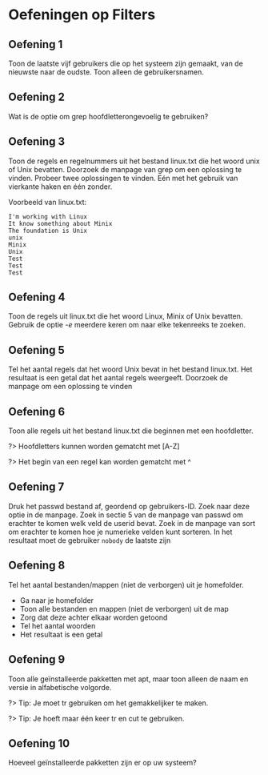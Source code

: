 # Oefeningen op Filters

## Oefening 1
Toon de laatste vijf gebruikers die op het systeem zijn gemaakt, van de nieuwste naar de oudste. Toon alleen de gebruikersnamen.


## Oefening 2
Wat is de optie om grep hoofdletterongevoelig te gebruiken? 


## Oefening 3
Toon de regels en regelnummers uit het bestand linux.txt die het woord unix of Unix bevatten. Doorzoek de manpage van grep om een oplossing te vinden. 
Probeer twee oplossingen te vinden. Eén met het gebruik van vierkante haken en één zonder. 

Voorbeeld van linux.txt: 
```
I'm working with Linux
It know something about Minix
The foundation is Unix
unix
Minix
Unix
Test
Test
Test
```

## Oefening 4
Toon de regels uit linux.txt die het woord Linux, Minix of Unix bevatten. Gebruik de optie _-e_ meerdere keren om naar elke tekenreeks te zoeken. 


## Oefening 5
Tel het aantal regels dat het woord Unix bevat in het bestand linux.txt. Het resultaat is een getal dat het aantal regels weergeeft. Doorzoek de manpage om een oplossing te vinden 


## Oefening 6
Toon alle regels uit het bestand linux.txt die beginnen met een hoofdletter.  

?> <i class="fa-solid fa-circle-info"></i> Hoofdletters kunnen worden gematcht met [A-Z]  

?> <i class="fa-solid fa-circle-info"></i> Het begin van een regel kan worden gematcht met ^ 


## Oefening 7
Druk het passwd bestand af, geordend op gebruikers-ID. Zoek naar deze optie in de manpage. Zoek in sectie 5 van de manpage van passwd om erachter te komen welk veld de userid bevat. Zoek in de manpage van sort om erachter te komen hoe je numerieke velden kunt sorteren. In het resultaat moet de gebruiker `nobody` de laatste zijn 


## Oefening 8
Tel het aantal bestanden/mappen (niet de verborgen) uit je homefolder.
* Ga naar je homefolder
* Toon alle bestanden en mappen (niet de verborgen) uit de map 
* Zorg dat deze achter elkaar worden getoond 
* Tel het aantal woorden
* Het resultaat is een getal 


## Oefening 9
Toon alle geïnstalleerde pakketten met apt, maar toon alleen de naam en versie in alfabetische volgorde. 

?> <i class="fa-solid fa-circle-info"></i> Tip: Je moet tr gebruiken om het gemakkelijker te maken.  

?> <i class="fa-solid fa-circle-info"></i> Tip: Je hoeft maar één keer tr en cut te gebruiken.


## Oefening 10
Hoeveel geïnstalleerde pakketten zijn er op uw systeem? 
